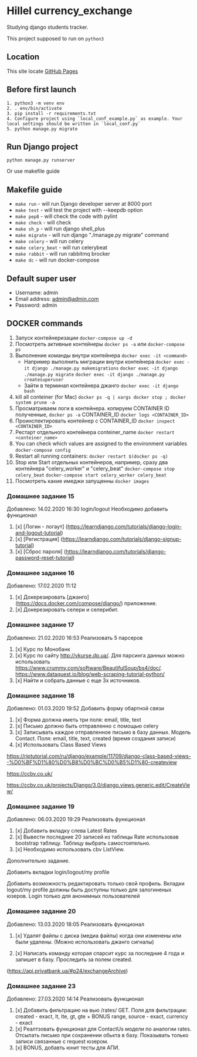 # Hillel currency_exchange
Studying django students tracker.

This project supposed to run on `python3`


## Location
This site locate [GitHub Pages](https://github.com/miha-pavel/currency_exchange)


## Before first launch
```
1. python3 -m venv env
2. . env/bin/activate
3. pip install -r requirements.txt
4. Configure project using `local_conf_example.py` as example. Your local settings should be written in `local_conf.py`
5. python manage.py migrate
```


## Run Django project
```
python manage.py runserver
```

Or use makefile guide


## Makefile guide
* ```make run``` - will run Django developer server at 8000 port
* ```make test``` - will test the project with --keepdb option
* ```make pep8``` - will check the code with pylint
* ```make check``` - will check
* ```make sh_p``` - will run django shell_plus
* ```make migrate``` - will run django "./manage.py migrate" command
* ```make celery``` - will run celery
* ```make celery_beat``` - will run celerybeat
* ```make rabbit``` - will run rabbitmq brocker
* ```make dc``` - will run docker-compose


## Default super user
* Username: admin
* Email address: admin@admin.com
* Password: admin


## DOCKER commands
1. Запуск контейнеризации
```docker-compose up -d```
2. Посмотреть активные контейнеры
```docker ps -a``` или ```docker-compose ps```
3. Выполнение команды внутри контейнера
```docker exec -it <command>```
   - Например выполнить миграции внутри контейнера
    ```docker exec -it django ./manage.py makemigrations```
    ```docker exec -it django ./manage.py migrate```
    ```docker exec -it django ./manage.py createsuperuser```
   - Зайти в терминал контейнера джанго
    ```docker exec -it django bash```
4. kill all conteiner (for Mac)
```docker ps -q | xargs docker stop ; docker system prune -a```
5. Просматриваем логи в контейнера.
    копируем CONTAINER ID полученные, ```docker ps -a``` CONTAINER_ID
```docker logs <CONTAINER_ID>```
6. Проинспектировать контейнер c CONTAINER_ID
```docker inspect <CONTAINER_ID>```
7. Рестарт отдельного контейнера conteiner_name
```docker restart <conteiner_name>```
8. You can check which values are assigned to the environment variables
```docker-compose config```
9. Restart all running containers:
```docker restart $(docker ps -q)```
10. Stop или Start отдельных контейнеров,
    например, сразу два контейнера "celery_worker" и "celery_beat"
```docker-compose stop celery_beat```
```docker-compose start celery_worker celery_beat```
11. Посмотреть какие имеджи запущенны
```docker images```


### Домашнее задание 15
Добавлено: 14.02.2020 16:30
login/logout
Необходимо добавить функционал

1. [x] [Логин - логаут] (https://learndjango.com/tutorials/django-login-and-logout-tutorial)
2. [x] [Регистрация] (https://learndjango.com/tutorials/django-signup-tutorial)
3. [x] [Сброс пароля] (https://learndjango.com/tutorials/django-password-reset-tutorial)


### Домашнее задание 16
Добавлено: 17.02.2020 11:12

1. [x] Докерезировать [джанго] (https://docs.docker.com/compose/django/) приложение.
2. [x] Докерезировать селери и селерибит.


### Домашнее задание 17
Добавлено: 21.02.2020 16:53
Реализовать 5 парсеров
1. [x] Курс по Монобанк
2. [x] Курс по сайту http://vkurse.dp.ua/. 
Для парсинга данных можно использовать
https://www.crummy.com/software/BeautifulSoup/bs4/doc/.
https://www.dataquest.io/blog/web-scraping-tutorial-python/
3. [x] Найти и собрать данные с еще 3х источников.


### Домашнее задание 18
Добавлено: 01.03.2020 19:52
Добавить форму обартной связи
1. [x] Форма должна иметь три поля: email, title, text
2. [x] Письмо должно быть отправленно с помощью celery
3. [x] Записывать каждое отправленное письмо в базу данных. Модель Contact. Поля: email, title, text, created (время создания записи)
4. [x] Использовать Class Based Views


https://riptutorial.com/ru/django/example/11709/django-class-based-views--%D0%BF%D1%80%D0%B8%D0%BC%D0%B5%D1%80-createview


https://ccbv.co.uk/


https://ccbv.co.uk/projects/Django/3.0/django.views.generic.edit/CreateView/


### Домашнее задание 19
Добавлено: 06.03.2020 19:29
Реализовать функционал
1. [x] Добавить вкладку слева Latest Rates
2. [x] Вывести последние 20 записей из таблицы Rate использовав bootstrap таблицу. Таблицу выбрать самостоятельно.
3. [x] Необходимо использовать cbv ListView.


Дополнительно задание.

Добавить вкладки login/logout/my profile

Добавить возможность редактировать только свой профиль. Вкладки logout/my profile должны быть доступны только для залогиненых юзеров. Login только для анонимных пользователей


### Домашнее задание 20
Добавлено: 13.03.2020 18:05
Реализовать функционал
1. [x] Удалят файлы с диска (медиа файлы) когда они изменены или были удалены. (Можно использовать джанго сигналы)

2. [x] Написать команду которая спарсит курс за последние 4 года и запишет в базу. Проследить за полем created.

(https://api.privatbank.ua/#p24/exchangeArchive)

### Домашнее задание 23
Добавлено: 27.03.2020 14:14
Реализовать функционал
1. [x] Добавить фильтрацию на вью /rates/ GET. Поля для фильтрации: created - exact, lt, lte, gt, gte + BONUS range, source - exact, currency - exact
2. [x] Реалтзовать функционал для ContactUs модели по аналогии rates. Отсылать письмо при сохранении обькта в базу. Показывать только записи связанные с request юзером.
3. [x] BONUS, добавть юнит тесты для АПИ.